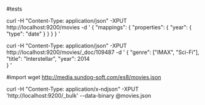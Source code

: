 #tests

curl -H "Content-Type: application/json" -XPUT http://localhost:9200/movies -d '
    {
        "mappings": {
            "properties": {
                "year": {
                    "type": "date"
                }
            }
        }
    }
'

curl -H "Content-Type: application/json" -XPUT http://localhost:9200/movies/_doc/109487 -d '
    {
        "genre": ["IMAX", "Sci-Fi"],
        "title": "Interstellar",
        "year": 2014        
    }
'


#import 
wget http://media.sundog-soft.com/es8/movies.json

curl -H "Content-Type: application/x-ndjson" -XPUT 'http://localhost:9200/_bulk' --data-binary @movies.json



